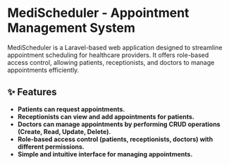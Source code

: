 # MediScheduler - Appointment Management System

MediScheduler is a Laravel-based web application designed to streamline appointment scheduling for healthcare providers. It offers role-based access control, allowing patients, receptionists, and doctors to manage appointments efficiently.

## ✨ Features
-   **Patients can request appointments.**
-   **Receptionists can view and add appointments for patients.**
-   **Doctors can manage appointments by performing CRUD operations (Create, Read, Update, Delete).**
-   **Role-based access control (patients, receptionists, doctors) with different permissions.**
-   **Simple and intuitive interface for managing appointments.**
